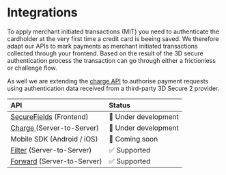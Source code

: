 # Integrations

To apply merchant initiated transactions \(MIT\) you need to authenticate the cardholder at the very first time a credit card is beeing saved. We therefore adapt our APIs to mark payments as merchant initiated transactions collected through your frontend. Based on the  result of the 3D secure authentication process the transaction can go through either a frictionless or challenge flow. 

As well we are extending the [charge API](../../use-stored-cards/authorize.md) to authorise payment requests using authentication data received from a third-party 3D Secure 2 provider.

| API | Status |
| :--- | :--- |
| [SecureFields](../../collect-and-store-cards/capture-iframes/) \(Frontend\) | 🚧 Under development |
| [Charge ](../../use-stored-cards/authorize.md)\(Server-to-Server\) | 🚧 Under development |
| Mobile SDK \(Android / iOS\) | 🚧 Coming soon |
| [Filter](../../collect-and-store-cards/filter-payloads.md) \(Server-to-Server\) | ✅ Supported  |
| [Forward](../../use-stored-cards/forward/) \(Server-to-Server\) | ✅ Supported  |

